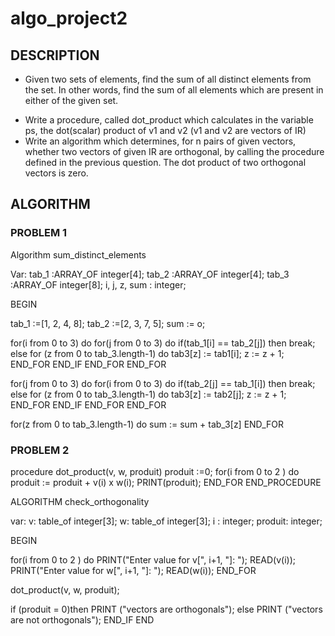 # algo_project2

## DESCRIPTION

<!--PROBLEM 1-->

- Given two sets of elements, find the sum of all distinct elements from the set. In other words, find the sum of all elements which are present in either of the given set.
<!--PROBLEM 2-->
- Write a procedure, called dot_product which calculates in the variable ps, the dot(scalar) product of v1 and v2 (v1 and v2 are vectors of IR)
- Write an algorithm which determines, for n pairs of given vectors, whether two vectors of given IR are orthogonal, by calling the procedure defined in the previous question. The dot product of two orthogonal vectors is zero.

## ALGORITHM

### PROBLEM 1

Algorithm sum_distinct_elements <!--name of algo-->

Var: <!--variables-->
tab_1 :ARRAY_OF integer[4]; <!--first table-->
tab_2 :ARRAY_OF integer[4]; <!--second table-->
tab_3 :ARRAY_OF integer[8]; <!--third table, where we put the distinct elements-->
i, j, z, sum : integer; <!--i, j, z for for loop and sum to store the result-->

<!--THE BODY-->

BEGIN

<!--initialization-->

tab_1 :=[1, 2, 4, 8];
tab_2 :=[2, 3, 7, 5];
sum := o;

<!--elements of the first table -->

for(i from 0 to 3) do
for(j from 0 to 3) do
if(tab_1[i] == tab_2[j]) then <!--check if they re similar-->
break;
else <!--if not we enter the value of tab1 in tab3-->
for (z from 0 to tab_3.length-1) do
tab3[z] := tab1[i];
z := z + 1;
END_FOR
END_IF
END_FOR
END_FOR

<!--elements of the second table -->

for(j from 0 to 3) do
for(i from 0 to 3) do
if(tab_2[j] == tab_1[i]) then <!--check if they re similar-->
break;
else <!--if not we enter the value of tab2 in tab3-->
for (z from 0 to tab_3.length-1) do
tab3[z] := tab2[j];
z := z + 1;
END_FOR
END_IF
END_FOR
END_FOR

for(z from 0 to tab_3.length-1) do
sum := sum + tab_3[z]
END_FOR

### PROBLEM 2

<!-----LA PROCEDURE-------->

procedure dot_product(v, w, produit)
produit :=0; <!--le resultat du produit-->
for(i from 0 to 2 ) do
produit := produit + v(i) x w(i); <!--calcule le produit element par element et faire la somme-->
PRINT(produit);
END_FOR
END_PROCEDURE

<!-----ALGORITHM-------->

ALGORITHM check_orthogonality

var:
v: table_of integer[3];
w: table_of integer[3];
i : integer;
produit: integer;

BEGIN

<!--saisir les valeurs des vect par lutilisateur-->

for(i from 0 to 2 ) do
PRINT("Enter value for v[", i+1, "]: ");
READ(v(i));
PRINT("Enter value for w[", i+1, "]: ");
READ(w(i));
END_FOR

<!--calculer le produit scalaire-->

dot_product(v, w, produit);

<!--verifier l'orthogonalité-->

if (produit = 0)then
PRINT ("vectors are orthogonals");
else
PRINT ("vectors are not orthogonals");
END_IF
END
